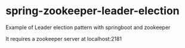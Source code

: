 # spring-zookeeper-leader-election

Example of Leader election pattern with springboot and zookeeper

It requires a zookeeper server at localhost:2181